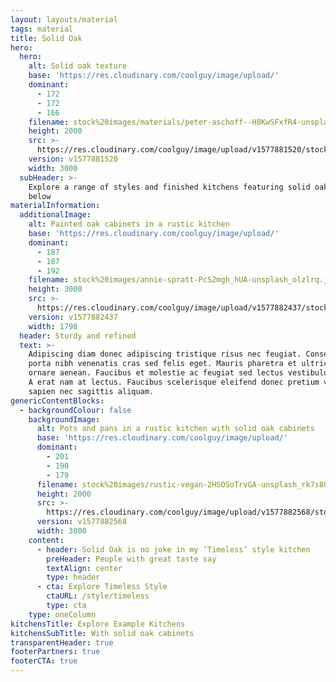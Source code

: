 ```yaml
---
layout: layouts/material
tags: material
title: Solid Oak
hero:
  hero:
    alt: Solid oak texture
    base: 'https://res.cloudinary.com/coolguy/image/upload/'
    dominant:
      - 172
      - 172
      - 166
    filename: stock%20images/materials/peter-aschoff--H8KwSFxfR4-unsplash_imlobz.jpg
    height: 2000
    src: >-
      https://res.cloudinary.com/coolguy/image/upload/v1577881520/stock%20images/materials/peter-aschoff--H8KwSFxfR4-unsplash_imlobz.jpg
    version: v1577881520
    width: 3000
  subHeader: >-
    Explore a range of styles and finished kitchens featuring solid oak cabinets
    below
materialInformation:
  additionalImage:
    alt: Painted oak cabinets in a rustic kitchen
    base: 'https://res.cloudinary.com/coolguy/image/upload/'
    dominant:
      - 187
      - 187
      - 192
    filename: stock%20images/annie-spratt-PcS2mgh_hUA-unsplash_olzlrq.jpg
    height: 3000
    src: >-
      https://res.cloudinary.com/coolguy/image/upload/v1577882437/stock%20images/annie-spratt-PcS2mgh_hUA-unsplash_olzlrq.jpg
    version: v1577882437
    width: 1798
  header: Sturdy and refined
  text: >-
    Adipiscing diam donec adipiscing tristique risus nec feugiat. Consequat id
    porta nibh venenatis cras sed felis eget. Mauris pharetra et ultrices neque
    ornare aenean. Faucibus et molestie ac feugiat sed lectus vestibulum mattis.
    A erat nam at lectus. Faucibus scelerisque eleifend donec pretium vulputate
    sapien nec sagittis aliquam.
genericContentBlocks:
  - backgroundColour: false
    backgroundImage:
      alt: Pots and pans in a rustic kitchen with solid oak cabinets
      base: 'https://res.cloudinary.com/coolguy/image/upload/'
      dominant:
        - 201
        - 190
        - 179
      filename: stock%20images/rustic-vegan-2HSOSoTrvGA-unsplash_rk7s80.jpg
      height: 2000
      src: >-
        https://res.cloudinary.com/coolguy/image/upload/v1577882568/stock%20images/rustic-vegan-2HSOSoTrvGA-unsplash_rk7s80.jpg
      version: v1577882568
      width: 3000
    content:
      - header: Solid Oak is no joke in my ‘Timeless’ style kitchen
        preHeader: People with great taste say
        textAlign: center
        type: header
      - cta: Explore Timeless Style
        ctaURL: /style/timeless
        type: cta
    type: oneColumn
kitchensTitle: Explore Example Kitchens
kitchensSubTitle: With solid oak cabinets
transparentHeader: true
footerPartners: true
footerCTA: true
---
```


